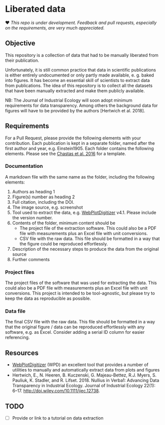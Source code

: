 # Liberated data

:heart: *This repo is under development. Feedback and pull requests, especially on the requirements, are very much appreciated.*

## Objective

This repository is a collection of data that had to be manually liberated from their publication. 

Unfortunately, it is still common practice that data in scientific publications is either entirely undocumented or only partly made available, e. g. baked into figures. It has become an essential skill of scientists to extract data from publications. The idea of this repository is to collect all the datasets that have been manually extracted and make them publicly available.

NB: The Journal of Industrial Ecology will soon adopt minimum requirements for data transparency. Among others the background data for figures will have to be provided by the authors [Hertwich et al. 2018]. 

## Requirements

For a Pull Request, please provide the following elements with your contribution. Each publication is kept in a separate folder, named after the first author and year, e.g. Einstein1905. Each folder contains the following elements. Please see the [Chastas et al. 2016](Chastas2016) for a template.

### Documentation

A markdown file with the same name as the folder, including the following elements: 

1. Authors as heading 1
2. Figure(s) number as heading 2
3. Full citation, including the DOI.
4. The image source, e.g. screenshot
5. Tool used to extract the data, e.g. [WebPlotDigitizer](https://apps.automeris.io/wpd/) v4.1. Please include the version number. 
6. Contents of the folder, minimum content should be
   - The project file of the extraction software. This could also be a PDF file with measurements plus an Excel file with unit conversions.
   - CSV file with the raw data. This file should be formatted in a way that the figure could be reproduced effortlessly.
7. Description of the necessary steps to produce the data from the original source
8. Further comments

### Project files

The project files of the software that was used for extracting the data. This could also be a PDF file with measurements plus an Excel file with unit conversions. This project is intended to be tool-agnostic, but please try to keep the data as reproducible as possible. 

### Data file

The final CSV file with the raw data. This file should be formatted in a way that the original figure / data can be reproduced effortlessly with any software, e.g. as Excel. Consider adding a serial ID column for easier referencing.

## Resources

- [WebPlotDigitizer](https://apps.automeris.io/wpd/) (WPD) an excellent tool that provides a number of utilities to manually and automatically extract data from plots and figures
- Hertwich, E., N. Heeren, B. Kuczenski, G. Majeau-Bettez, R.J. Myers, S. Pauliuk, K. Stadler, and R. Lifset. 2018. Nullius in Verba1: Advancing Data Transparency in Industrial Ecology. Journal of Industrial Ecology 22(1): 6–17. http://doi.wiley.com/10.1111/jiec.12738.

## TODO

- [ ] Provide or link to a tutorial on data extraction

